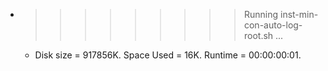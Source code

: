 * >>>>>>>>> Running inst-min-con-auto-log-root.sh ...
  * Disk size = 917856K. Space Used = 16K. Runtime = 00:00:00:01.
